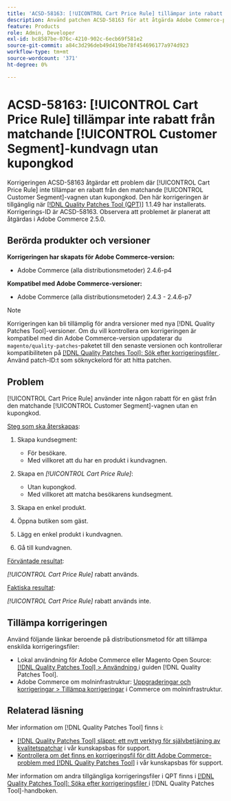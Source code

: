 ```yaml
---
title: 'ACSD-58163: [!UICONTROL Cart Price Rule] tillämpar inte rabatt från matchande [!UICONTROL Customer Segment]-kundvagn utan kupongkod'
description: Använd patchen ACSD-58163 för att åtgärda Adobe Commerce-problemet där [!UICONTROL Cart Price Rule] inte tillämpar en rabatt för en gäst från den matchande [!UICONTROL Customer Segment]-vagnen utan kupongkod.
feature: Products
role: Admin, Developer
exl-id: bc8587be-076c-4210-902c-6ecb69f581e2
source-git-commit: a84c3d296deb49d419be78f454696177a974d923
workflow-type: tm+mt
source-wordcount: '371'
ht-degree: 0%

---
```


# ACSD-58163: [!UICONTROL Cart Price Rule] tillämpar inte rabatt från matchande [!UICONTROL Customer Segment]-kundvagn utan kupongkod

Korrigeringen ACSD-58163 åtgärdar ett problem där [!UICONTROL Cart Price Rule] inte tillämpar en rabatt från den matchande [!UICONTROL Customer Segment]-vagnen utan kupongkod. Den här korrigeringen är tillgänglig när [[!DNL Quality Patches Tool (QPT)]](/help/announcements/adobe-commerce-announcements/magento-quality-patches-released-new-tool-to-self-serve-quality-patches.md) 1.1.49 har installerats. Korrigerings-ID är ACSD-58163. Observera att problemet är planerat att åtgärdas i Adobe Commerce 2.5.0.

## Berörda produkter och versioner

**Korrigeringen har skapats för Adobe Commerce-version:**

* Adobe Commerce (alla distributionsmetoder) 2.4.6-p4

**Kompatibel med Adobe Commerce-versioner:**

* Adobe Commerce (alla distributionsmetoder) 2.4.3 - 2.4.6-p7

>[!NOTE]
>
>Korrigeringen kan bli tillämplig för andra versioner med nya [!DNL Quality Patches Tool]-versioner. Om du vill kontrollera om korrigeringen är kompatibel med din Adobe Commerce-version uppdaterar du `magento/quality-patches`-paketet till den senaste versionen och kontrollerar kompatibiliteten på [[!DNL Quality Patches Tool]: Sök efter korrigeringsfiler ](https://experienceleague.adobe.com/tools/commerce-quality-patches/index.html). Använd patch-ID:t som söknyckelord för att hitta patchen.

## Problem

[!UICONTROL Cart Price Rule] använder inte någon rabatt för en gäst från den matchande [!UICONTROL Customer Segment]-vagnen utan en kupongkod.

<u>Steg som ska återskapas</u>:

1. Skapa kundsegment:
   * För besökare.
   * Med villkoret att du har en produkt i kundvagnen.

1. Skapa en *[!UICONTROL Cart Price Rule]*:
   * Utan kupongkod.
   * Med villkoret att matcha besökarens kundsegment.

1. Skapa en enkel produkt.
1. Öppna butiken som gäst.
1. Lägg en enkel produkt i kundvagnen.
1. Gå till kundvagnen.

<u>Förväntade resultat</u>:

*[!UICONTROL Cart Price Rule]* rabatt används.

<u>Faktiska resultat</u>:

*[!UICONTROL Cart Price Rule]* rabatt används inte.

## Tillämpa korrigeringen

Använd följande länkar beroende på distributionsmetod för att tillämpa enskilda korrigeringsfiler:

* Lokal användning för Adobe Commerce eller Magento Open Source: [[!DNL Quality Patches Tool] > Användning ](https://experienceleague.adobe.com/docs/commerce-operations/tools/quality-patches-tool/usage.html) i guiden [!DNL Quality Patches Tool].
* Adobe Commerce om molninfrastruktur: [Uppgraderingar och korrigeringar > Tillämpa korrigeringar](https://experienceleague.adobe.com/docs/commerce-cloud-service/user-guide/develop/upgrade/apply-patches.html) i Commerce om molninfrastruktur.

## Relaterad läsning

Mer information om [!DNL Quality Patches Tool] finns i:

* [[!DNL Quality Patches Tool] släppt: ett nytt verktyg för självbetjäning av kvalitetspatchar](/help/announcements/adobe-commerce-announcements/magento-quality-patches-released-new-tool-to-self-serve-quality-patches.md) i vår kunskapsbas för support.
* [Kontrollera om det finns en korrigeringsfil för ditt Adobe Commerce-problem med  [!DNL Quality Patches Tool]](/help/support-tools/patches-available-in-qpt-tool/check-patch-for-magento-issue-with-magento-quality-patches.md) i vår kunskapsbas för support.

Mer information om andra tillgängliga korrigeringsfiler i QPT finns i [[!DNL Quality Patches Tool]: Söka efter korrigeringsfiler ](https://experienceleague.adobe.com/tools/commerce-quality-patches/index.html) i [!DNL Quality Patches Tool]-handboken.
